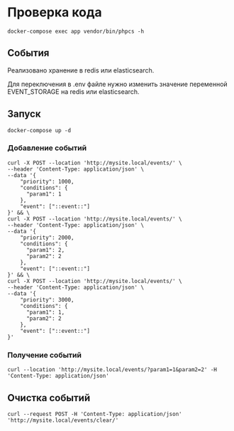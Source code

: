# Проверка кода
```shell
docker-compose exec app vendor/bin/phpcs -h
```
## События
Реализовано хранение в redis или elasticsearch.

Для переключения в .env файле нужно изменить значение переменной EVENT_STORAGE на redis или elasticsearch.

## Запуск
```shell
docker-compose up -d
```

### Добавление событий
```shell
curl -X POST --location 'http://mysite.local/events/' \
--header 'Content-Type: application/json' \
--data '{
    "priority": 1000,
    "conditions": {
      "param1": 1
    },
    "event": ["::event::"]
}' && \
curl -X POST --location 'http://mysite.local/events/' \
--header 'Content-Type: application/json' \
--data '{
    "priority": 2000,
    "conditions": {
      "param1": 2,
      "param2": 2
    },
    "event": ["::event::"]
}' && \
curl -X POST --location 'http://mysite.local/events/' \
--header 'Content-Type: application/json' \
--data '{
    "priority": 3000,
    "conditions": {
      "param1": 1,
      "param2": 2
    },
    "event": ["::event::"]
}'
```

### Получение событий
```shell
curl --location 'http://mysite.local/events/?param1=1&param2=2' -H 'Content-Type: application/json'
```

## Очистка событий
```shell
curl --request POST -H 'Content-Type: application/json' 'http://mysite.local/events/clear/'
```
